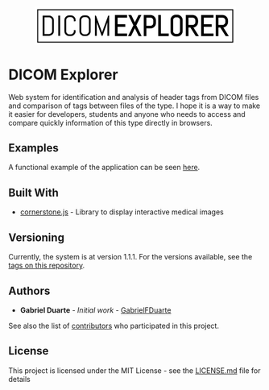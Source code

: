 <div align="center">
<img src="images/DicomExplorerLogo.png" alt="DICOM Explorer" width="400px">
</div>

# DICOM Explorer
Web system for identification and analysis of header tags from DICOM files and comparison of tags between files of the type.
I hope it is a way to make it easier for developers, students and anyone who needs to access and compare quickly information of this type directly in browsers.

## Examples

A functional example of the application can be seen [here](https://rawcdn.githack.com/GabrielFDuarte/DICOM-Explorer/a178219d2fcca1b0f6e96f57af5b4172db30414d/index.html).

## Built With

* [cornerstone.js](https://github.com/cornerstonejs) - Library to display interactive medical images

## Versioning

Currently, the system is at version 1.1.1. For the versions available, see the [tags on this repository](https://github.com/GabrielFDuarte/DICOM-Explorer/tags). 

## Authors

* **Gabriel Duarte** - *Initial work* - [GabrielFDuarte](https://github.com/GabrielFDuarte)

See also the list of [contributors](https://github.com/your/project/contributors) who participated in this project.

## License

This project is licensed under the MIT License - see the [LICENSE.md](LICENSE.md) file for details